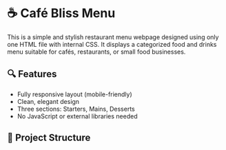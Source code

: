 # ☕ Café Bliss Menu

This is a simple and stylish restaurant menu webpage designed using only one HTML file with internal CSS. It displays a categorized food and drinks menu suitable for cafés, restaurants, or small food businesses.

## 🔍 Features

- Fully responsive layout (mobile-friendly)
- Clean, elegant design
- Three sections: Starters, Mains, Desserts
- No JavaScript or external libraries needed

## 📁 Project Structure

